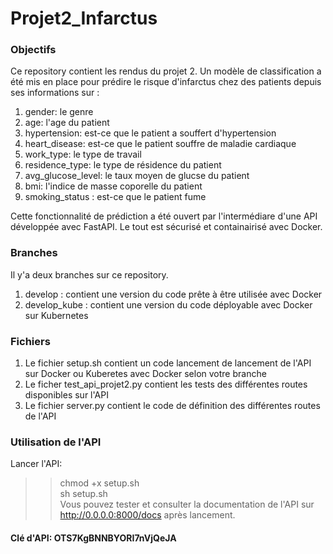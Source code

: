 # Projet2_Infarctus
### Objectifs 
Ce repository contient les rendus du projet 2. Un modèle de classification a été mis en place pour prédire le risque d'infarctus chez des patients depuis ses informations sur : 

1. gender: le genre
2. age: l'age du patient
3. hypertension: est-ce que le patient a souffert d'hypertension 
4. heart_disease: est-ce que le patient souffre de maladie cardiaque
5. work_type: le type de travail
6. residence_type: le type de résidence du patient
7. avg_glucose_level: le taux moyen de glucse du patient
8. bmi: l'indice de masse coporelle du patient
9. smoking_status : est-ce que le patient fume

Cette fonctionnalité de prédiction a été ouvert par l'intermédiare d'une API développée avec FastAPI. Le tout est sécurisé et containairisé avec Docker.

### Branches
Il y'a deux branches sur ce repository.
1. develop : contient une version du code prête à être utilisée avec Docker
2.  develop_kube : contient une version du code déployable avec Docker sur Kubernetes

### Fichiers
1. Le fichier setup.sh contient  un code lancement de lancement de l'API sur Docker ou Kuberetes avec Docker selon votre branche
2. Le ficher test_api_projet2.py contient les tests des différentes routes disponibles sur l'API
3. Le fichier server.py contient le code de définition des différentes routes de l'API 

### Utilisation de l'API
Lancer l'API:
>> chmod +x setup.sh    
>> sh setup.sh  
Vous pouvez tester et consulter la documentation de l'API sur http://0.0.0.0:8000/docs  après lancement. 
#### Clé d'API: OTS7KgBNNBYORI7nVjQeJA

